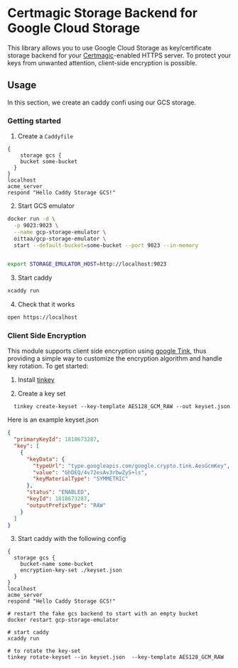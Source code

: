 # Certmagic Storage Backend for Google Cloud Storage 

This library allows you to use Google Cloud Storage as key/certificate storage backend for your [Certmagic](https://github.com/caddyserver/certmagic)-enabled HTTPS server. To protect your keys from unwanted attention, client-side encryption is possible.


## Usage

In this section, we create an caddy confi using our GCS storage.

### Getting started
1. Create a `Caddyfile`

```
{
	storage gcs {
    bucket some-bucket
  }
}
localhost
acme_server
respond "Hello Caddy Storage GCS!"
```

2. Start GCS emulator

```bash
docker run -d \
  -p 9023:9023 \
  --name gcp-storage-emulator \
  oittaa/gcp-storage-emulator \
  start --default-bucket=some-bucket --port 9023 --in-memory


export STORAGE_EMULATOR_HOST=http://localhost:9023
```

3. Start caddy

```bash
xcaddy run
```

4. Check that it works

```bash
open https://localhost
```

### Client Side Encryption

This module supports client side encryption using [google Tink](https://github.com/google/tink), thus providing a simple way to customize the encryption algorithm and handle key rotation. To get started: 

1. Install [tinkey](https://github.com/google/tink/blob/master/docs/TINKEY.md)

2. Create a key set

```
  tinkey create-keyset --key-template AES128_GCM_RAW --out keyset.json
```

Here is an example keyset.json
```json
{
  "primaryKeyId": 1818673287,
  "key": [
    {
      "keyData": {
        "typeUrl": "type.googleapis.com/google.crypto.tink.AesGcmKey",
        "value": "GhDEQ/4v72esAv3rbwZyS+ls",
        "keyMaterialType": "SYMMETRIC"
      },
      "status": "ENABLED",
      "keyId": 1818673287,
      "outputPrefixType": "RAW"
    }
  ]
}
```

3. Start caddy with the following config

```
{
  storage gcs {
    bucket-name some-bucket
    encryption-key-set ./keyset.json
  }
}
localhost
acme_server
respond "Hello Caddy Storage GCS!"
```

```
# restart the fake gcs backend to start with an empty bucket
docker restart gcp-storage-emulator

# start caddy
xcaddy run

# to rotate the key-set
tinkey rotate-keyset --in keyset.json  --key-template AES128_GCM_RAW
```